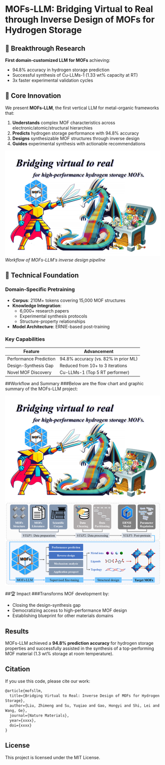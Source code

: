 # MOFs-LLM: Bridging Virtual to Real through Inverse Design of MOFs for Hydrogen Storage

## 🌟 Breakthrough Research
**First domain-customized LLM for MOFs** achieving:
- 94.8% accuracy in hydrogen storage prediction
- Successful synthesis of Cu-LLMs-1 (1.33 wt% capacity at RT)
- 3x faster experimental validation cycles

## 📌 Core Innovation
We present **MOFs-LLM**, the first vertical LLM for metal-organic frameworks that:
1. **Understands** complex MOF characteristics across electronic/atomic/structural hierarchies
2. **Predicts** hydrogen storage performance with 94.8% accuracy
3. **Designs** synthesizable MOF structures through inverse design
4. **Guides** experimental synthesis with actionable recommendations

![Graphic summary](Pictures/Graphic%20summary.png)
*Workflow of MOFs-LLM's inverse design pipeline*

## 🧠 Technical Foundation
### Domain-Specific Pretraining
- **Corpus**: 210M+ tokens covering 15,000 MOF structures
- **Knowledge Integration**: 
  - 6,000+ research papers 
  - Experimental synthesis protocols
  - Structure-property relationships
- **Model Architecture**: ERNIE-based post-training

### Key Capabilities
| Feature | Advancement |
|---------|-------------|
| Performance Prediction | 94.8% accuracy (vs. 82% in prior ML) |
| Design-Synthesis Gap | Reduced from 10+ to 3 iterations |
| Novel MOF Discovery | Cu-LLMs-1 (Top 5 RT performer) |

##Workflow and Summary
###Below are the flow chart and graphic summary of the MOFs-LLM project:

![Graphic summary](https://github.com/cgarls/MOFs-LLM/raw/main/Pictures/Graphic%20summary.png)
![Flow chart](https://github.com/cgarls/MOFs-LLM/raw/main/Pictures/Flow%20chart.png)

##🏆 Impact
###Transforms MOF development by:
- Closing the design-synthesis gap
- Democratizing access to high-performance MOF design
- Establishing blueprint for other materials domains

## Results
MOFs-LLM achieved a **94.8% prediction accuracy** for hydrogen storage properties and successfully assisted in the synthesis of a top-performing MOF material (1.3 wt% storage at room temperature).

## Citation
If you use this code, please cite our work:
```
@article{mofsllm,
  title={Bridging Virtual to Real: Inverse Design of MOFs for Hydrogen Storage},
  author={Liu, Zhimeng and Su, Yuqiao and Gao, Hongyi and Shi, Lei and Wang, Ge},
  journal={Nature Materials},
  year={xxxx},
  doi={xxxx}
}
```

## License
This project is licensed under the MIT License.
